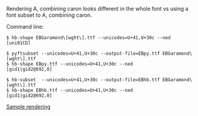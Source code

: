 
Rendering A, combining caron looks different in the whole font vs using a font subset to A, combining caron.

Command line:

```shell
$ hb-shape EBGaramond\[wght\].ttf --unicodes=U+41,U+30c --ned
[uni01CD]

$ pyftsubset --unicodes=U+41,U+30c --output-file=EBpy.ttf EBGaramond\[wght\].ttf
$ hb-shape EBpy.ttf --unicodes=U+41,U+30c --ned
[gid1|gid2@692,0]

$ hb-subset  --unicodes=U+41,U+30c --output-file=EBhb.ttf EBGaramond\[wght\].ttf
$ hb-shape EBhb.ttf --unicodes=U+41,U+30c --ned
[gid1|gid2@692,0]
```

[Sample rendering](./)
